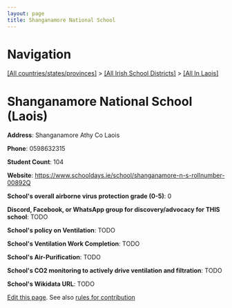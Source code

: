 ```yaml
---
layout: page
title: Shanganamore National School
---
```

# Navigation

[[All countries/states/provinces]](../../..) > [[All Irish School Districts]](../..) > [[All In Laois]](..)

# Shanganamore National School (Laois)

**Address**: Shanganamore Athy Co Laois

**Phone**: 0598632315

**Student Count**: 104

**Website**: <https://www.schooldays.ie/school/shanganamore-n-s-rollnumber-00892Q>

**School's overall airborne virus protection grade (0-5)**: 0

**Discord, Facebook, or WhatsApp group for discovery/advocacy for THIS school**: TODO

**School's policy on Ventilation**: TODO

**School's Ventilation Work Completion**: TODO

**School's Air-Purification**: TODO

**School's CO2 monitoring to actively drive ventilation and filtration**: TODO

**School's Wikidata URL**: TODO


[Edit this page](https://github.com/ventilate-schools/Ireland/edit/main/./Laois/Shanganamore_National_School.md). See also [rules for contribution](../../../contribution-rules/)